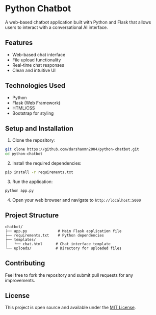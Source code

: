# Python Chatbot

A web-based chatbot application built with Python and Flask that allows users to interact with a conversational AI interface.

## Features

- Web-based chat interface
- File upload functionality
- Real-time chat responses
- Clean and intuitive UI

## Technologies Used

- Python
- Flask (Web Framework)
- HTML/CSS
- Bootstrap for styling

## Setup and Installation

1. Clone the repository:
```bash
git clone https://github.com/darshanmn2004/python-chatbot.git
cd python-chatbot
```

2. Install the required dependencies:
```bash
pip install -r requirements.txt
```

3. Run the application:
```bash
python app.py
```

4. Open your web browser and navigate to `http://localhost:5000`

## Project Structure

```
chatbot/
├── app.py              # Main Flask application file
├── requirements.txt    # Python dependencies
├── templates/         
│   └── chat.html      # Chat interface template
└── uploads/           # Directory for uploaded files
```

## Contributing

Feel free to fork the repository and submit pull requests for any improvements.

## License

This project is open source and available under the [MIT License](LICENSE).